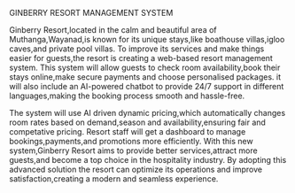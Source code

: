 GINBERRY RESORT MANAGEMENT SYSTEM

Ginberry Resort,located in the calm and beautiful area of Muthanga,Wayanad,is known for its unique stays,like boathouse villas,igloo caves,and private pool villas. To improve its services and make things easier for guests,the resort is creating a web-based resort management system. This system will allow guests to check room availability,book their stays online,make secure payments and choose personalised packages. it will also include an AI-powered chatbot to provide 24/7 support in different languages,making the booking process smooth and hassle-free.

The system will use AI driven dynamic pricing,which automatically changes room rates based on demand,season and availability,ensuring fair and competative pricing. Resort staff will get a dashboard to manage bookings,payments,and promotions more efficiently. With this new system,Ginberry Resort aims to provide better services,attract more guests,and become a top choice in the hospitality industry. By adopting this advanced solution the resort can optimize its operations and improve satisfaction,creating a modern and seamless experience.

